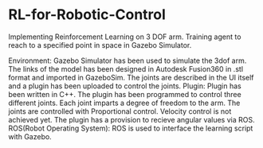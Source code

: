 # RL-for-Robotic-Control
Implementing Reinforcement Learning on 3 DOF arm. Training agent to reach to a specified point in space in Gazebo Simulator.

Environment:
Gazebo Simulator has been used to simulate the 3dof arm. The links of the model has been designed in Autodesk Fusion360 in .stl format and imported in GazeboSim. The joints are described in the UI itself and a plugin has been uploaded to control the joints. 
Plugin:
Plugin has been written in C++. The plugin has been programmed to control three different joints. Each joint imparts a degree of freedom to the arm. The joints are controlled with Proportional control. Velocity control is not achieved yet. The plugin has a provision to recieve angular values via ROS.
ROS(Robot Operating System):
ROS is used to interface the learning script with Gazebo.
